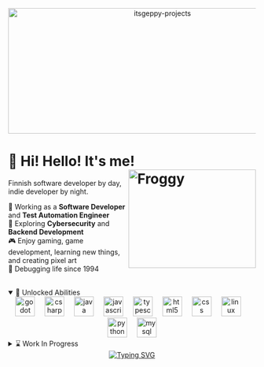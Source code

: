 <div align="center">
  <img width="612" height="255" alt="itsgeppy-projects" src="https://github.com/user-attachments/assets/e66db398-d3bf-4ade-8149-1cf4def62cbf" />
</div>

# 👋 Hi! Hello! It's me! <img align="right" width="259" height="200" alt="Froggy" src="https://github.com/user-attachments/assets/f226beff-6fe7-46c6-a60a-6f3943451c7b" />

Finnish software developer by day, indie developer by night.  

💼 Working as a **Software Developer** and **Test Automation Engineer**  
🌱 Exploring **Cybersecurity** and **Backend Development**  
🎮 Enjoy gaming, game development, learning new things, and creating pixel art  
🐛 Debugging life since 1994

<br>

<details open>
  <summary>📜 Unlocked Abilities</summary>
  <div align="center">
    <img src="https://cdn.jsdelivr.net/gh/devicons/devicon/icons/godot/godot-original.svg" height="40" alt="godot logo"  />
    <img width="12" />
    <img src="https://cdn.jsdelivr.net/gh/devicons/devicon/icons/csharp/csharp-original.svg" height="40" alt="csharp logo"  />
    <img width="12" />
    <img src="https://cdn.jsdelivr.net/gh/devicons/devicon/icons/java/java-original.svg" height="40" alt="java logo"  />
    <img width="12" />
    <img src="https://cdn.jsdelivr.net/gh/devicons/devicon/icons/javascript/javascript-original.svg" height="40" alt="javascript logo"  />
    <img width="12" />
    <img src="https://cdn.jsdelivr.net/gh/devicons/devicon/icons/typescript/typescript-original.svg" height="40" alt="typescript logo"  />
    <img width="12" />
    <img src="https://cdn.jsdelivr.net/gh/devicons/devicon/icons/html5/html5-original.svg" height="40" alt="html5 logo"  />
    <img width="12" />
    <img src="https://cdn.jsdelivr.net/gh/devicons/devicon/icons/css3/css3-original.svg" height="40" alt="css logo"  />
    <img width="12" />
    <img src="https://cdn.jsdelivr.net/gh/devicons/devicon/icons/linux/linux-original.svg" height="40" alt="linux logo"  />
    <img width="12" />
    <img src="https://cdn.jsdelivr.net/gh/devicons/devicon/icons/python/python-original.svg" height="40" alt="python logo"  />
    <img width="12" />
    <img src="https://cdn.jsdelivr.net/gh/devicons/devicon/icons/mysql/mysql-original.svg" height="40" alt="mysql logo"  />
  </div>
</details>

<details>
  <summary>⌛ Work In Progress</summary>
  <div align="center">
    <img src="https://cdn.jsdelivr.net/gh/devicons/devicon/icons/cplusplus/cplusplus-original.svg" height="40" alt="cplusplus logo"  />
    <img width="12" />
    <img src="https://cdn.jsdelivr.net/gh/devicons/devicon/icons/rust/rust-original.svg" height="40" alt="rust logo"  />
    <img width="12" />
    <img src="https://cdn.jsdelivr.net/gh/devicons/devicon/icons/postgresql/postgresql-original.svg" height="40" alt="postgresql logo"  />
    <img width="12" />
    <img src="https://cdn.jsdelivr.net/gh/devicons/devicon/icons/go/go-original.svg" height="40" alt="go logo"  />
    <img width="12" />
    <img src="https://cdn.jsdelivr.net/gh/devicons/devicon/icons/docker/docker-original.svg" height="40" alt="docker logo"  />
  </div>
</details

<br>

<div align="center">
  <a href="https://git.io/typing-svg"><img src="https://readme-typing-svg.herokuapp.com?font=Fira+Code&pause=1000&color=F7B522&center=true&vCenter=true&multiline=true&width=500&height=100&lines=Geppy+doesn't+know+what's+next%2C;for+he+simply+lives+in+the+present." alt="Typing SVG" /></a>
</div>
